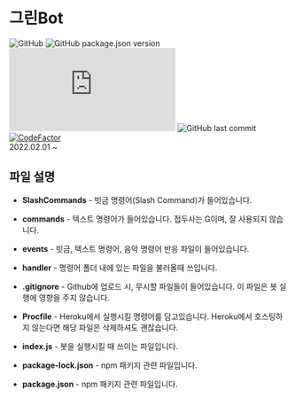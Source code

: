 # 그린Bot
![GitHub](https://img.shields.io/github/license/GreenScreen410/GreenBot-Discord?style=flat-square) ![GitHub package.json version](https://img.shields.io/github/package-json/v/GreenScreen410/GreenBot-Discord?style=flat-square) ![node-current](https://img.shields.io/node/v/discord.js?style=flat-square) ![GitHub last commit](https://img.shields.io/github/last-commit/GreenScreen410/GreenBot-Discord?style=flat-square) [![CodeFactor](https://www.codefactor.io/repository/github/greenscreen410/greenbot-discord/badge)](https://www.codefactor.io/repository/github/greenscreen410/greenbot-discord)
</br>2022.02.01 ~
## 파일 설명
* **SlashCommands** - 빗금 명령어(Slash Command)가 들어있습니다.

* **commands** - 텍스트 명령어가 들어있습니다. 접두사는 G이며, 잘 사용되지 않습니다.

* **events** - 빗금, 텍스트 명령어, 음악 명령어 반응 파일이 들어있습니다.

* **handler** - 명령어 폴더 내에 있는 파일을 불러올때 쓰입니다.

* **.gitignore** - Github에 업로드 시, 무시할 파일들이 들어있습니다. 이 파일은 봇 실행에 영향을 주지 않습니다.

* **Procfile** - Heroku에서 실행시킬 명령어를 담고있습니다. Heroku에서 호스팅하지 않는다면 해당 파일은 삭제하셔도 괜찮습니다.

* **index.js** - 봇을 실행시킬 때 쓰이는 파일입니다.

* **package-lock.json** - npm 패키지 관련 파일입니다.
* **package.json** - npm 패키지 관련 파일입니다.
